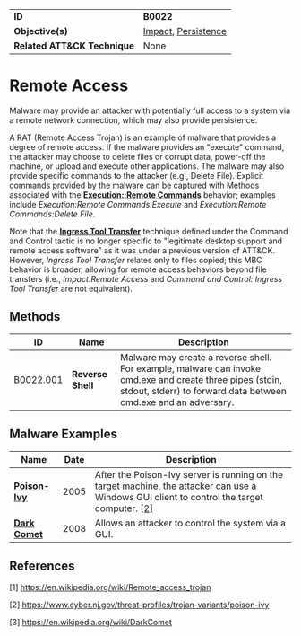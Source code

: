 |||
|---------|------------------------|
|**ID**|**B0022**|
|**Objective(s)**| [Impact](https://github.com/MBCProject/mbc-markdown/tree/master/impact), [Persistence](https://github.com/MBCProject/mbc-markdown/tree/master/persistence)|
|**Related ATT&CK Technique**|None|


Remote Access
=============
Malware may provide an attacker with potentially full access to a system via a remote network connection, which may also provide persistence.

A RAT (Remote Access Trojan) is an example of malware that provides a degree of remote access. If the malware provides an "execute" command, the attacker may choose to delete files or corrupt data, power-off the machine, or upload and execute other applications. The malware may also provide specific commands to the attacker (e.g., Delete File). Explicit commands provided by the malware can be captured with Methods associated with the [**Execution::Remote Commands**](https://github.com/MBCProject/mbc-markdown/blob/master/execution/remote-commands.md) behavior; examples include *Execution:Remote Commands:Execute* and *Execution:Remote Commands:Delete File*.

Note that the [**Ingress Tool Transfer**](https://attack.mitre.org/techniques/T1105/) technique defined under the Command and Control tactic is no longer specific to "legitimate desktop support and remote access software” as it was under a previous version of ATT&CK. However, *Ingress Tool Transfer* relates only to files copied; this MBC behavior is broader, allowing for remote access behaviors beyond file transfers (i.e., *Impact:Remote Access* and *Command and Control: Ingress Tool Transfer* are not equivalent).

Methods
-------
|ID|Name|Description|
|-----------------------------|--------|-----------------------------|
|B0022.001|**Reverse Shell**|Malware may create a reverse shell. For example, malware can invoke cmd.exe and create three pipes (stdin, stdout, stderr) to forward data between cmd.exe and an adversary.|

Malware Examples
----------------
|Name|Date|Description|
|-----------------------------|--------|-----------------------------|
|[**Poison-Ivy**](https://github.com/MBCProject/mbc-markdown/tree/master/xample-malware/poison-ivy.md)|2005|After the Poison-Ivy server is running on the target machine, the attacker can use a Windows GUI client to control the target computer. [[2]](#2)|
|[**Dark Comet**](https://github.com/MBCProject/mbc-markdown/tree/master/xample-malware/dark-comet.md)|2008|Allows an attacker to control the system via a GUI.|

References
----------
<a name="1">[1]</a> https://en.wikipedia.org/wiki/Remote_access_trojan

<a name="2">[2]</a> https://www.cyber.nj.gov/threat-profiles/trojan-variants/poison-ivy

<a name="3">[3]</a> https://en.wikipedia.org/wiki/DarkComet